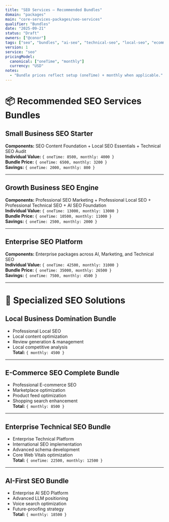 ```yaml
---
title: "SEO Services — Recommended Bundles"
domain: "packages"
main: "core-services-packages/seo-services"
qualifier: "Bundles"
date: "2025-09-21"
status: "Draft"
owners: ["@conor"]
tags: ["seo", "bundles", "ai-seo", "technical-seo", "local-seo", "ecommerce-seo"]
version: 1
service: "seo"
pricingModel:
  canonical: ["oneTime", "monthly"]
  currency: "USD"
notes:
  - "Bundle prices reflect setup (oneTime) + monthly when applicable."
---
```


# 📦 Recommended SEO Services Bundles

## Small Business SEO Starter
**Components:** SEO Content Foundation + Local SEO Essentials + Technical SEO Audit  
**Individual Value:** `{ oneTime: 8500, monthly: 4000 }`  
**Bundle Price:** `{ oneTime: 6500, monthly: 3200 }`  
**Savings:** `{ oneTime: 2000, monthly: 800 }`

---

## Growth Business SEO Engine
**Components:** Professional SEO Marketing + Professional Local SEO + Professional Technical SEO + AI SEO Foundation  
**Individual Value:** `{ oneTime: 13000, monthly: 13000 }`  
**Bundle Price:** `{ oneTime: 10500, monthly: 11000 }`  
**Savings:** `{ oneTime: 2500, monthly: 2000 }`

---

## Enterprise SEO Platform
**Components:** Enterprise packages across AI, Marketing, and Technical SEO  
**Individual Value:** `{ oneTime: 42500, monthly: 31000 }`  
**Bundle Price:** `{ oneTime: 35000, monthly: 26500 }`  
**Savings:** `{ oneTime: 7500, monthly: 4500 }`

---

# 🧩 Specialized SEO Solutions

## Local Business Domination Bundle
- Professional Local SEO  
- Local content optimization  
- Review generation & management  
- Local competitive analysis  
**Total:** `{ monthly: 4500 }`

---

## E-Commerce SEO Complete Bundle
- Professional E-commerce SEO  
- Marketplace optimization  
- Product feed optimization  
- Shopping search enhancement  
**Total:** `{ monthly: 8500 }`

---

## Enterprise Technical SEO Bundle
- Enterprise Technical Platform  
- International SEO implementation  
- Advanced schema development  
- Core Web Vitals optimization  
**Total:** `{ oneTime: 22500, monthly: 12500 }`

---

## AI-First SEO Bundle
- Enterprise AI SEO Platform  
- Advanced LLM positioning  
- Voice search optimization  
- Future-proofing strategy  
**Total:** `{ monthly: 18500 }`

